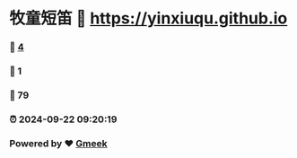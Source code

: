 # 牧童短笛 :link: https://yinxiuqu.github.io 
### :page_facing_up: [4](https://yinxiuqu.github.io/tag.html) 
### :speech_balloon: 1 
### :hibiscus: 79 
### :alarm_clock: 2024-09-22 09:20:19 
### Powered by :heart: [Gmeek](https://github.com/Meekdai/Gmeek)
